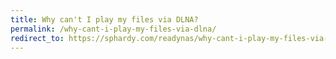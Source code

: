 ```yaml
---
title: Why can't I play my files via DLNA?
permalink: /why-cant-i-play-my-files-via-dlna/
redirect_to: https://sphardy.com/readynas/why-cant-i-play-my-files-via-dlna/
---
```

